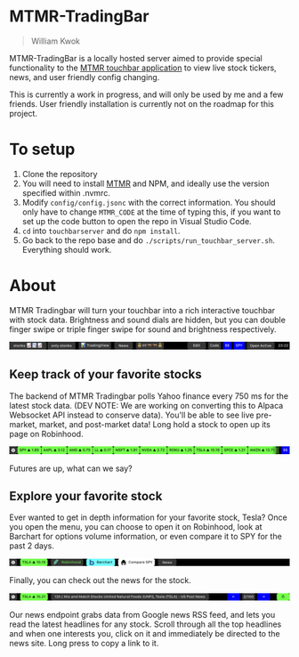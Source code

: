 # MTMR-TradingBar

> William Kwok

MTMR-TradingBar is a locally hosted server aimed to provide special functionality to the [MTMR touchbar application](https://github.com/Toxblh/MTMR) to view live stock tickers, news, and user friendly config changing.

This is currently a work in progress, and will only be used by me and a few friends. User friendly installation is currently not on the roadmap for this project. 

# To setup

1. Clone the repository
2. You will need to install [MTMR](https://github.com/Toxblh/MTMR) and NPM, and ideally use the version specified within .nvmrc.
3. Modify `config/config.jsonc` with the correct information. You should only have to change `MTMR_CODE` at the time of typing this, if you want to set up the code button to open the repo in Visual Studio Code.
4. `cd` into `touchbarserver` and do `npm install`.
5. Go back to the repo base and do `./scripts/run_touchbar_server.sh`. Everything should work. 

# About

MTMR Tradingbar will turn your touchbar into a rich interactive touchbar with stock data. Brightness and sound dials are hidden, but you can double finger swipe or triple finger swipe for sound and brightness respectively.

![Tradingbar Main](readme_assets/1.png)

## Keep track of your favorite stocks

The backend of MTMR Tradingbar polls Yahoo finance every 750 ms for the latest stock data. (DEV NOTE: We are working on converting this to Alpaca Websocket API instead to conserve data). You'll be able to see live pre-market, market, and post-market data! Long hold a stock to open up its page on Robinhood.

![Stocks](readme_assets/2.png)

Futures are up, what can we say?

## Explore your favorite stock

Ever wanted to get in depth information for your favorite stock, Tesla? Once you open the menu, you can choose to open it on Robinhood, look at Barchart for options volume information, or even compare it to SPY for the past 2 days. 

![Explore a stock](readme_assets/3.png)

Finally, you can check out the news for the stock.

![Stock news](readme_assets/4.png)

Our news endpoint grabs data from Google news RSS feed, and lets you read the latest headlines for any stock. Scroll through all the top headlines and when one interests you, click on it and immediately be directed to the news site. Long press to copy a link to it.
